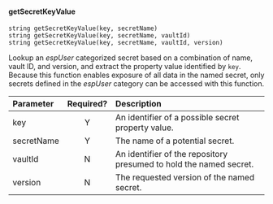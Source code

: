 #### getSecretKeyValue
    string getSecretKeyValue(key, secretName)
    string getSecretKeyValue(key, secretName, vaultId)
    string getSecretKeyValue(key, secretName, vaultId, version)

Lookup an *espUser* categorized secret based on a combination of name, vault ID, and version, and extract the property value identified by `key`. Because this function enables exposure of all data in the named secret, only secrets defined in the *espUser* category can be accessed with this function.

| Parameter | Required? | Description |
| :- | :-: | :- |
| key | Y | An identifier of a possible secret property value. |
| secretName | Y | The name of a potential secret. |
| vaultId | N | An identifier of the repository presumed to hold the named secret. |
| version | N | The requested version of the named secret. |

